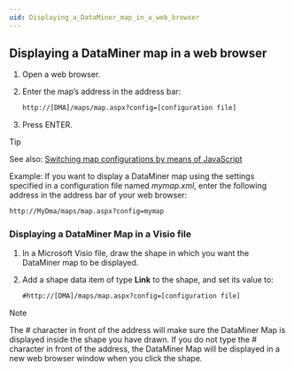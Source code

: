```yaml
---
uid: Displaying_a_DataMiner_map_in_a_web_browser
---
```


## Displaying a DataMiner map in a web browser

1. Open a web browser.

2. Enter the map’s address in the address bar:

    ```txt
    http://[DMA]/maps/map.aspx?config=[configuration file]
    ```

3. Press ENTER.

> [!TIP]
> See also:
> [Switching map configurations by means of JavaScript](Switching_map_configurations_by_means_of_JavaScript.md)

Example: If you want to display a DataMiner map using the settings specified in a configuration file named *mymap.xml*, enter the following address in the address bar of your web browser:

```txt
http://MyDma/maps/map.aspx?config=mymap
```

### Displaying a DataMiner Map in a Visio file

1. In a Microsoft Visio file, draw the shape in which you want the DataMiner map to be displayed.

2. Add a shape data item of type **Link** to the shape, and set its value to:

    ```txt
    #http://[DMA]/maps/map.aspx?config=[configuration file]
    ```

> [!NOTE]
> The # character in front of the address will make sure the DataMiner Map is displayed inside the shape you have drawn. If you do not type the # character in front of the address, the DataMiner Map will be displayed in a new web browser window when you click the shape.
>

